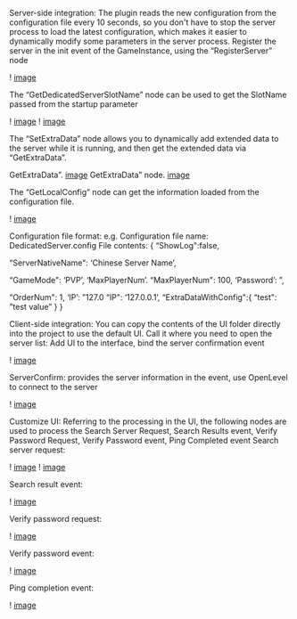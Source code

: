 Server-side integration:
The plugin reads the new configuration from the configuration file every 10 seconds, so you don't have to stop the server process to load the latest configuration, which makes it easier to dynamically modify some parameters in the server process.
Register the server in the init event of the GameInstance, using the “RegisterServer” node

! [image](https://github.com/user-attachments/assets/95e4c21e-11fc-46b6-978b-24267efc5db6)

The “GetDedicatedServerSlotName” node can be used to get the SlotName passed from the startup parameter

! [image](https://github.com/user-attachments/assets/1cf377b4-4a92-41ea-b322-ae9d7fcc8bef)
! [image](https://github.com/user-attachments/assets/71ab6ad0-6c2b-44dd-902a-8f5de8f32afe)


The “SetExtraData” node allows you to dynamically add extended data to the server while it is running, and then get the extended data via “GetExtraData”.

GetExtraData”. [image](https://github.com/user-attachments/assets/d916ce25-0512-4513-a829-2bbc542ab070)
GetExtraData” node. [image](https://github.com/user-attachments/assets/9c5057c4-3180-4777-965c-20758241cb96)

The “GetLocalConfig” node can get the information loaded from the configuration file.

! [image](https://github.com/user-attachments/assets/322be4b1-298a-4cb0-90e6-d10cebb5df0e)


Configuration file format:
e.g. Configuration file name: DedicatedServer.config
File contents:
{
  “ShowLog":false,
  
  “ServerNativeName": ‘Chinese Server Name’,
  
  
  “GameMode": ‘PVP’, ‘MaxPlayerNum’.
  “MaxPlayerNum": 100, ‘Password’: ”,
  
  “OrderNum": 1, ‘IP’: ”127.0
  “IP": ‘127.0.0.1’,
  “ExtraDataWithConfig":{
	“test": ”test value”
  }
}

Client-side integration:
You can copy the contents of the UI folder directly into the project to use the default UI.
Call it where you need to open the server list:
Add UI to the interface, bind the server confirmation event

! [image](https://github.com/user-attachments/assets/c47dd154-483b-43d5-8ccb-51f5f0a25db4)

ServerConfirm: provides the server information in the event, use OpenLevel to connect to the server

! [image](https://github.com/user-attachments/assets/e67e601a-20da-47da-8268-8d7b8a4c7518)

Customize UI:
Referring to the processing in the UI, the following nodes are used to process the Search Server Request, Search Results event, Verify Password Request, Verify Password event, Ping Completed event
Search server request:

! [image](https://github.com/user-attachments/assets/92e5d2c0-8b1e-46fb-83aa-5d67560f094e)
! [image](https://github.com/user-attachments/assets/2a9765ee-9a91-49bc-99a4-b84dcf678081)

Search result event:

! [image](https://github.com/user-attachments/assets/923e569a-c6d8-4e6c-afec-6202dfb578be)

Verify password request:

! [image](https://github.com/user-attachments/assets/ea192a8e-592e-4e23-80f8-967c83265fce)

Verify password event:

! [image](https://github.com/user-attachments/assets/b314fce0-42dd-4e0b-8206-0d746094a213)

Ping completion event:

! [image](https://github.com/user-attachments/assets/3845ec63-02ba-4e08-8839-08dc71531904)


